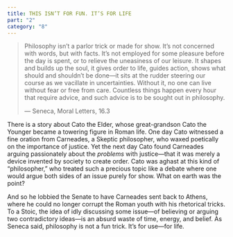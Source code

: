 ```yaml
---
title: THIS ISN’T FOR FUN. IT’S FOR LIFE
part: "2"
category: "8"
---
```


> Philosophy isn’t a parlor trick or made for show. It’s not concerned with words, but with facts. It’s not employed for some pleasure before the day is spent, or to relieve the uneasiness of our leisure. It shapes and builds up the soul, it gives order to life, guides action, shows what should and shouldn’t be done—it sits at the rudder steering our course as we vacillate in uncertainties. Without it, no one can live without fear or free from care. Countless things happen every hour that require advice, and such advice is to be sought out in philosophy.
>
> — Seneca, Moral Letters, 16.3

There is a story about Cato the Elder, whose great-grandson Cato the Younger became a towering figure in Roman life. One day Cato witnessed a fine oration from Carneades, a Skeptic philosopher, who waxed poetically on the importance of justice. Yet the next day Cato found Carneades arguing passionately about the _problems_ with justice—that it was merely a device invented by society to create order. Cato was aghast at this kind of “philosopher,” who treated such a precious topic like a debate where one would argue both sides of an issue purely for show. What on earth was the point?

And so he lobbied the Senate to have Carneades sent back to Athens, where he could no longer corrupt the Roman youth with his rhetorical tricks. To a Stoic, the idea of idly discussing some issue—of believing or arguing two contradictory ideas—is an absurd waste of time, energy, and belief. As Seneca said, philosophy is not a fun trick. It’s for use—for life.
